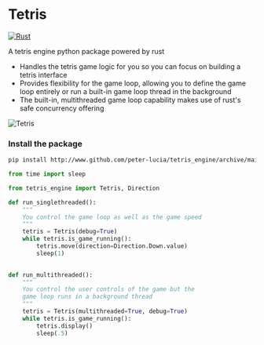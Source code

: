 # Tetris

[![Rust](https://github.com/peter-lucia/tetris_engine/actions/workflows/rust.yml/badge.svg)](https://github.com/peter-lucia/tetris_engine/actions/workflows/rust.yml)

A tetris engine python package powered by rust

* Handles the tetris game logic for you so you can focus on building a tetris interface
* Provides flexibility for the game loop, allowing you to define the game loop entirely
or run a built-in game loop thread in the background
* The built-in, multithreaded game loop capability makes use of rust's safe concurrency offering




![Tetris](images/game5.gif)

### Install the package

```bash
pip install http://www.github.com/peter-lucia/tetris_engine/archive/main.zip
```

```python
from time import sleep

from tetris_engine import Tetris, Direction

def run_singlethreaded():
    """
    You control the game loop as well as the game speed
    """
    tetris = Tetris(debug=True)
    while tetris.is_game_running():
        tetris.move(direction=Direction.Down.value)
        sleep(1)
        

def run_multithreaded():
    """
    You control the user controls of the game but the 
    game loop runs in a background thread 
    """
    tetris = Tetris(multithreaded=True, debug=True)
    while tetris.is_game_running():
        tetris.display()
        sleep(.5)


```
